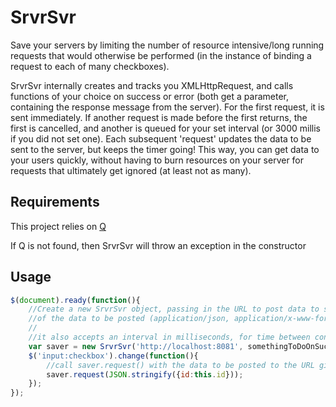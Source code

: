SrvrSvr
=====
Save your servers by limiting the number of resource intensive/long running requests that would otherwise be performed (in the instance of binding a request to each of many checkboxes).

SrvrSvr internally creates and tracks you XMLHttpRequest, and calls functions of your choice on success or error (both get a parameter, containing the response message from the server).  For the first request, it is sent immediately. If another request is made before the first returns, the first is cancelled, and another is queued for your set interval (or 3000 millis if you did not set one).  Each subsequent 'request' updates the data to be sent to the server, but keeps the timer going!  This way, you can get data to your users quickly, without having to burn resources on your server for requests that ultimately get ignored (at least not as many).

Requirements
-----
This project relies on [Q](https://github.com/kriskowal/q)

If Q is not found, then SrvrSvr will throw an exception in the constructor


Usage
-----
```javascript
$(document).ready(function(){
    //Create a new SrvrSvr object, passing in the URL to post data to success and error functions, and the content type
    //of the data to be posted (application/json, application/x-www-form-urlencoded)
    //
    //it also accepts an interval in milliseconds, for time between concurrent requests
    var saver = new SrvrSvr('http://localhost:8081', somethingToDoOnSuccess, SomethingToDoOnError, 'application/json')
    $('input:checkbox').change(function(){
        //call saver.request() with the data to be posted to the URL given to the constructor
        saver.request(JSON.stringify({id:this.id}));
    });
});
```
